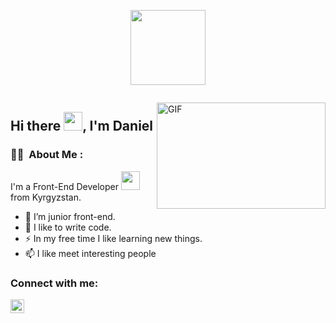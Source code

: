 <p align="center"><img src="https://media.giphy.com/media/M9gbBd9nbDrOTu1Mqx/giphy.gif" width="120"/></p>

<p align="center"><img src="https://komarev.com/ghpvc/?username=IMMORTAL-DEVIL-666&style=flat-square&color=blue" alt=""></p>


<img align="right" alt="GIF" src="https://i.pinimg.com/originals/e4/26/70/e426702edf874b181aced1e2fa5c6cde.gif" width="270" height="170" />




## Hi there <img src="https://media.giphy.com/media/hvRJCLFzcasrR4ia7z/giphy.gif" width="30">, I'm Daniel
### :woman_technologist: &nbsp;About Me :

I'm a Front-End Developer <img src="https://media.giphy.com/media/WUlplcMpOCEmTGBtBW/giphy.gif" width="30"> from Kyrgyzstan.

- 🔭 I’m junior front-end.
- 🌱 I like to write code.
- ⚡ In my free time I like learning new things.
- 📫 I like meet interesting people

### Connect with me:

  [<img align="left" alt="Daniel | Telegram" width="22px" src="https://cdn-icons-png.flaticon.com/512/5968/5968804.png" />](https://t.me/fullmetaldev6) 
